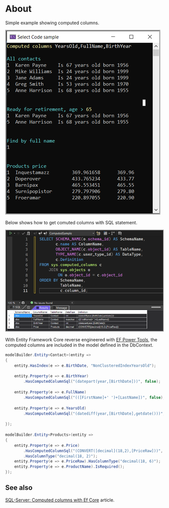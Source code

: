 ﻿# About

Simple example showing computed columns.

![Screenshot2](assets/screenshot2.png)

Below shows how to get comuted columns with SQL statement.

![Screenshot1](assets/screenshot1.png)

With Entity Framework Core reverse engineered with [EF Power Tools](EFCorePowerTools), the computed columns are included in the model defined in the DbContext.

```csharp
modelBuilder.Entity<Contact>(entity =>
{
    entity.HasIndex(e => e.BirthDate, "NonClusteredIndexYearsOld");

    entity.Property(e => e.BirthYear)
        .HasComputedColumnSql("(datepart(year,[BirthDate]))", false);

    entity.Property(e => e.FullName)
        .HasComputedColumnSql("(([FirstName]+' ')+[LastName])", false);

    entity.Property(e => e.YearsOld)
        .HasComputedColumnSql("(datediff(year,[BirthDate],getdate()))", false);

});

modelBuilder.Entity<Products>(entity =>
{
    entity.Property(e => e.Price)
        .HasComputedColumnSql("(CONVERT([decimal](18,2),[PriceRaw]))", false)
        .HasColumnType("decimal(18, 2)");
    entity.Property(e => e.PriceRaw).HasColumnType("decimal(18, 6)");
    entity.Property(e => e.ProductName).IsRequired();
});
```

## See also

[SQL-Server: Computed columns with Ef Core](https://dev.to/karenpayneoregon/sql-server-computed-columns-with-ef-core-3h8d) article.

